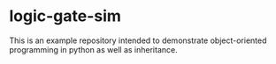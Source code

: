 # logic-gate-sim
This is an example repository intended to demonstrate object-oriented programming in python as well as inheritance.
